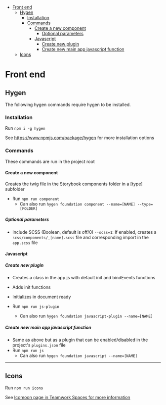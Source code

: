 - [Front end](#front-end)
  - [Hygen](#hygen)
    - [Installation](#installation)
    - [Commands](#commands)
      - [Create a new component](#create-a-new-component)
        - [Optional parameters](#optional-parameters)
      - [Javascript](#javascript)
        - [Create new plugin](#create-new-plugin)
        - [Create new main app javascript function](#create-new-main-app-javascript-function)
  - [Icons](#icons)

# Front end

## Hygen
The following hygen commands require hygen to be installed.
### Installation
Run `npm i -g hygen`

See https://www.npmjs.com/package/hygen for more installation options
### Commands

These commands are run in the project root

#### Create a new component
Creates the twig file in the Storybook components folder in a [type] subfolder
- Run `npm run component` 
  - Can also run `hygen foundation component --name=[NAME] --type=[FOLDER]`
##### Optional parameters
- Include SCSS (Boolean, default is off/0) `--scss=1`: If enabled, creates a `scss/components/_[name].scss` file and corresponding import in the `app.scss` file


#### Javascript

##### Create new plugin
- Creates a class in the app.js with default init and bindEvents functions
- Adds init functions
- Initializes in document ready

- Run `npm run js-plugin` 
  - Can also run `hygen foundation javascript-plugin --name=[NAME]`

##### Create new main app javascript function
- Same as above but as a plugin that can be enabled/disabled in the project's `plugins.json` file
- Run `npm run js` 
  - Can also run `hygen foundation javascript --name=[NAME]`

---
## Icons

Run `npm run icons` 

See [Icomoon page in Teamwork Spaces for more information](https://mightycitizen.teamwork.com/spaces/dev-docs/page/3190-icomoon)
